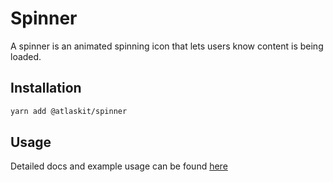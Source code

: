# Spinner

A spinner is an animated spinning icon that lets users know content is being loaded.

## Installation

```sh
yarn add @atlaskit/spinner
```

## Usage

Detailed docs and example usage can be found [here](https://atlassian.design/components/spinner/)
